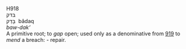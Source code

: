 H918  
בּדק  
בָּדַק ‎ bâdaq  
*baw-dak‘*  
A primitive root; to *gap* open; used only as a denominative from
[919](h0919) to *mend* a breach: - repair.  
